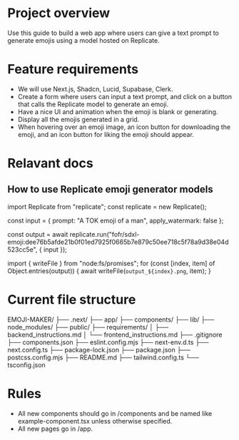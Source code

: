 # Project overview
Use this guide to build a web app where users can give a text prompt to generate emojis using a model hosted on Replicate.

# Feature requirements
- We will use Next.js, Shadcn, Lucid, Supabase, Clerk.
- Create a form where users can input a text prompt, and click on a button that calls the Replicate model to generate an emoji.
- Have a nice UI and animation when the emoji is blank or generating.
- Display all the emojis generated in a grid.
- When hovering over an emoji image, an icon button for downloading the emoji, and an icon button for liking the emoji should appear.

# Relavant docs
## How to use Replicate emoji generator models
import Replicate from "replicate";
const replicate = new Replicate();

const input = {
    prompt: "A TOK emoji of a man",
    apply_watermark: false
};

const output = await replicate.run("fofr/sdxl-emoji:dee76b5afde21b0f01ed7925f0665b7e879c50ee718c5f78a9d38e04d523cc5e", { input });

import { writeFile } from "node:fs/promises";
for (const [index, item] of Object.entries(output)) {
  await writeFile(`output_${index}.png`, item);
}

# Current file structure
EMOJI-MAKER/
├── .next/
├── app/
├── components/
├── lib/
├── node_modules/
├── public/
├── requirements/
│   ├── backend_instructions.md
│   └── frontend_instructions.md
├── .gitignore
├── components.json
├── eslint.config.mjs
├── next-env.d.ts
├── next.config.ts
├── package-lock.json
├── package.json
├── postcss.config.mjs
├── README.md
├── tailwind.config.ts
└── tsconfig.json

# Rules
- All new components should go in /components and be named like example-component.tsx unless otherwise specified.
- All new pages go in /app.

